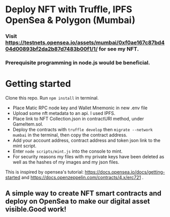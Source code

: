# Deploy NFT with Truffle, IPFS OpenSea & Polygon (Mumbai)
### Visit https://testnets.opensea.io/assets/mumbai/0xf0ae167c87bd404d00893bf2da2b87d7483b00f1/1/ for see my NFT.
### Prerequisite programming in node.js would be beneficial.

# Getting started 
Clone this repo. 
Run `npm install` in terminal.
* Place Matic RPC node key and Wallet Mnemonic in new .env file
* Upload some nft metadata to an api. I used IPFS.
* Place link to NFT Collection.json in contractURI method, under GameItem.sol. 
* Deploy the contracts with `truffle develop` then `migrate --network mumbai` in the terminal, then copy the contract address.
* Add your account address, contract address and token json link to the mint script.
* Enter `node scripts/mint.js` into the console to mint.
* For security reasons my files with my private keys have been deleted as well as the hashes of my images and my json files.


This is inspired by opensea's tutorial: https://docs.opensea.io/docs/getting-started and https://docs.openzeppelin.com/contracts/4.x/erc721 .

## A simple way to create NFT smart contracts and deploy on OpenSea to make our digital asset visible.Good work!
